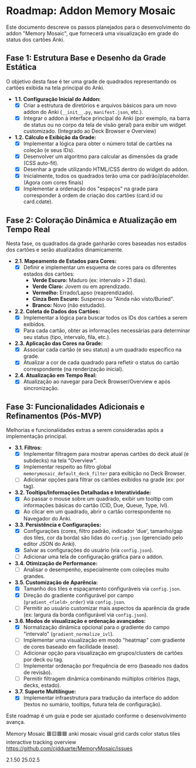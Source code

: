 # Roadmap: Addon Memory Mosaic

Este documento descreve os passos planejados para o desenvolvimento do addon "Memory Mosaic", que fornecerá uma visualização em grade do status dos cartões Anki.

## Fase 1: Estrutura Base e Desenho da Grade Estática

O objetivo desta fase é ter uma grade de quadrados representando os cartões exibida na tela principal do Anki.

*   **1.1. Configuração Inicial do Addon:**
    *   [X] Criar a estrutura de diretórios e arquivos básicos para um novo addon do Anki (`__init__.py`, `manifest.json`, etc.).
    *   [X] Integrar o addon à interface principal do Anki (por exemplo, na barra de status ou no corpo da tela de visão geral) para exibir um widget customizado. (Integrado ao Deck Browser e Overview)
*   **1.2. Cálculo e Exibição da Grade:**
    *   [X] Implementar a lógica para obter o número total de cartões na coleção (e seus IDs).
    *   [X] Desenvolver um algoritmo para calcular as dimensões da grade (CSS auto-fit).
    *   [X] Desenhar a grade utilizando HTML/CSS dentro do widget do addon.
    *   [X] Inicialmente, todos os quadrados terão uma cor padrão/placeholder. (Agora com cores finais)
    *   [X] Implementar a ordenação dos "espaços" na grade para corresponder à ordem de criação dos cartões (card.id ou card.cdate).

## Fase 2: Coloração Dinâmica e Atualização em Tempo Real

Nesta fase, os quadrados da grade ganharão cores baseadas nos estados dos cartões e serão atualizados dinamicamente.

*   **2.1. Mapeamento de Estados para Cores:**
    *   [X] Definir e implementar um esquema de cores para os diferentes estados dos cartões:
        *   **Verde Escuro:** Maduro (ex: intervalo > 21 dias).
        *   **Verde Claro:** Jovem ou em aprendizado.
        *   **Vermelho:** Errado/Lapso (reaprendizado).
        *   **Cinza Bem Escuro:** Suspenso ou "Ainda não visto/Buried".
        *   **Branco:** Novo (não estudado).
*   **2.2. Coleta de Dados dos Cartões:**
    *   [X] Implementar a lógica para buscar todos os IDs dos cartões a serem exibidos.
    *   [X] Para cada cartão, obter as informações necessárias para determinar seu status (tipo, intervalo, fila, etc.).
*   **2.3. Aplicação das Cores na Grade:**
    *   [X] Associar cada cartão (e seu status) a um quadrado específico na grade.
    *   [X] Atualizar a cor de cada quadrado para refletir o status do cartão correspondente (na renderização inicial).
*   **2.4. Atualização em Tempo Real:**
    *   [X] Atualização ao navegar para Deck Browser/Overview e após sincronização.

## Fase 3: Funcionalidades Adicionais e Refinamentos (Pós-MVP)

Melhorias e funcionalidades extras a serem consideradas após a implementação principal.

*   **3.1. Filtros:**
    *   [X] Implementar filtragem para mostrar apenas cartões do deck atual (e subdecks) na tela "Overview".
    *   [X] Implementar respeito ao filtro global `memorymosaic_default_deck_filter` para exibição no Deck Browser.
    *   [ ] Adicionar opções para filtrar os cartões exibidos na grade (ex: por tag).
*   **3.2. Tooltips/Informações Detalhadas e Interatividade:**
    *   [X] Ao passar o mouse sobre um quadrado, exibir um tooltip com informações básicas do cartão (CID, Due, Queue, Type, Ivl).
    *   [X] Ao clicar em um quadrado, abrir o cartão correspondente no Navegador do Anki.
*   **3.3. Persistência e Configurações:**
    *   [X] Configurações (cores, filtro padrão, indicador 'due', tamanho/gap dos tiles, cor da borda) são lidas do `config.json` (gerenciado pelo editor JSON do Anki).
    *   [X] Salvar as configurações do usuário (via `config.json`).
    *   [ ] Adicionar uma tela de configuração gráfica para o addon.
*   **3.4. Otimização de Performance:**
    *   [ ] Analisar o desempenho, especialmente com coleções muito grandes.
*   **3.5. Customização de Aparência:**
    *   [X] Tamanho dos tiles e espaçamento configuráveis via `config.json`.
    *   [X] Direção do gradiente configurável por campo (`gradient_<field>_order`) via `config.json`.
    *   [ ] Permitir ao usuário customizar mais aspectos da aparência da grade (ex: largura da borda configurável via `config.json`).
*   **3.6. Modos de visualização e ordenação avançados:**
    *   [X] Normalização dinâmica opcional para o gradiente do campo "intervalo" (`gradient_normalize_ivl`).
    *   [ ] Implementar uma visualização em modo "heatmap" com gradiente de cores baseado em facilidade (ease).
    *   [ ] Adicionar opção para visualização em grupos/clusters de cartões por deck ou tag.
    *   [ ] Implementar ordenação por frequência de erro (baseado nos dados de revisão).
    *   [ ] Permitir filtragem dinâmica combinando múltiplos critérios (tags, decks, estado).
*   **3.7. Suporte Multilíngue:**
    *   [X] Implementar infraestrutura para tradução da interface do addon (textos no sumário, tooltips, futura tela de configuração).

Este roadmap é um guia e pode ser ajustado conforme o desenvolvimento avança. 

Memory Mosaic 🟥🟨🟩🟦
anki mosaic visual grid cards color status tiles interactive tracking overview
https://github.com/cjdduarte/MemoryMosaic/issues

2.1.50
25.02.5